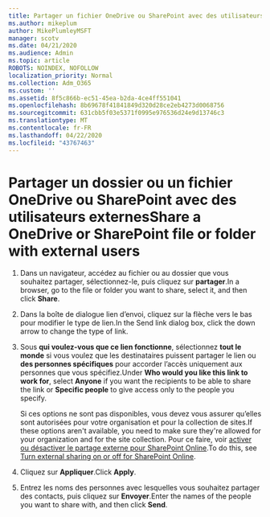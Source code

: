 ```yaml
---
title: Partager un fichier OneDrive ou SharePoint avec des utilisateurs externes
ms.author: mikeplum
author: MikePlumleyMSFT
manager: scotv
ms.date: 04/21/2020
ms.audience: Admin
ms.topic: article
ROBOTS: NOINDEX, NOFOLLOW
localization_priority: Normal
ms.collection: Adm_O365
ms.custom: ''
ms.assetid: 8f5c866b-ec51-45ea-b2da-4ce4ff551041
ms.openlocfilehash: 8b69678f41841849d320d28ce2eb4273d0068756
ms.sourcegitcommit: 631cbb5f03e5371f0995e976536d24e9d13746c3
ms.translationtype: MT
ms.contentlocale: fr-FR
ms.lasthandoff: 04/22/2020
ms.locfileid: "43767463"
---
```

# <a name="share-a-onedrive-or-sharepoint-file-or-folder-with-external-users"></a><span data-ttu-id="c755f-102">Partager un dossier ou un fichier OneDrive ou SharePoint avec des utilisateurs externes</span><span class="sxs-lookup"><span data-stu-id="c755f-102">Share a OneDrive or SharePoint file or folder with external users</span></span>

1. <span data-ttu-id="c755f-103">Dans un navigateur, accédez au fichier ou au dossier que vous souhaitez partager, sélectionnez-le, puis cliquez sur **partager**.</span><span class="sxs-lookup"><span data-stu-id="c755f-103">In a browser, go to the file or folder you want to share, select it, and then click **Share**.</span></span>
    
2. <span data-ttu-id="c755f-104">Dans la boîte de dialogue lien d’envoi, cliquez sur la flèche vers le bas pour modifier le type de lien.</span><span class="sxs-lookup"><span data-stu-id="c755f-104">In the Send link dialog box, click the down arrow to change the type of link.</span></span>
    
3. <span data-ttu-id="c755f-105">Sous **qui voulez-vous que ce lien fonctionne**, sélectionnez **tout le monde** si vous voulez que les destinataires puissent partager le lien ou **des personnes spécifiques** pour accorder l’accès uniquement aux personnes que vous spécifiez.</span><span class="sxs-lookup"><span data-stu-id="c755f-105">Under **Who would you like this link to work for**, select **Anyone** if you want the recipients to be able to share the link or **Specific people** to give access only to the people you specify.</span></span> 
    
    <span data-ttu-id="c755f-106">Si ces options ne sont pas disponibles, vous devez vous assurer qu’elles sont autorisées pour votre organisation et pour la collection de sites.</span><span class="sxs-lookup"><span data-stu-id="c755f-106">If these options aren't available, you need to make sure they're allowed for your organization and for the site collection.</span></span> <span data-ttu-id="c755f-107">Pour ce faire, voir [activer ou désactiver le partage externe pour SharePoint Online](https://go.microsoft.com/fwlink/?linkid=866426).</span><span class="sxs-lookup"><span data-stu-id="c755f-107">To do this, see [Turn external sharing on or off for SharePoint Online](https://go.microsoft.com/fwlink/?linkid=866426).</span></span>
    
4. <span data-ttu-id="c755f-108">Cliquez sur **Appliquer**.</span><span class="sxs-lookup"><span data-stu-id="c755f-108">Click **Apply**.</span></span>
    
5. <span data-ttu-id="c755f-109">Entrez les noms des personnes avec lesquelles vous souhaitez partager des contacts, puis cliquez sur **Envoyer**.</span><span class="sxs-lookup"><span data-stu-id="c755f-109">Enter the names of the people you want to share with, and then click **Send**.</span></span>
    

